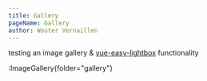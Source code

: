 ```yaml
---
title: Gallery
pageName: Gallery
author: Wouter Vernaillen
---
```


testing an image gallery & [vue-easy-lightbox](https://onycat.com/vue-easy-lightbox/) functionality

:ImageGallery{folder="gallery"}
